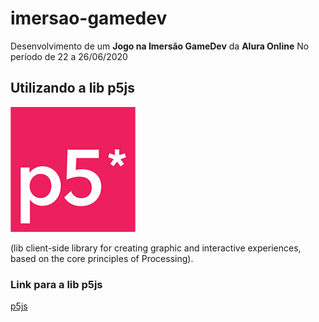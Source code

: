 # imersao-gamedev

Desenvolvimento de um **Jogo na Imersão GameDev** da **Alura Online**
No período de 22 a 26/06/2020

## Utilizando a lib p5js

![lib-p5](https://github.com/edsonmaia/imersao-gamedev/blob/master/imagens/p5js.png)

(lib client-side library for creating graphic and interactive experiences, based on the core principles of Processing).

### Link para a lib p5js
[p5js](https://p5js.org>)

